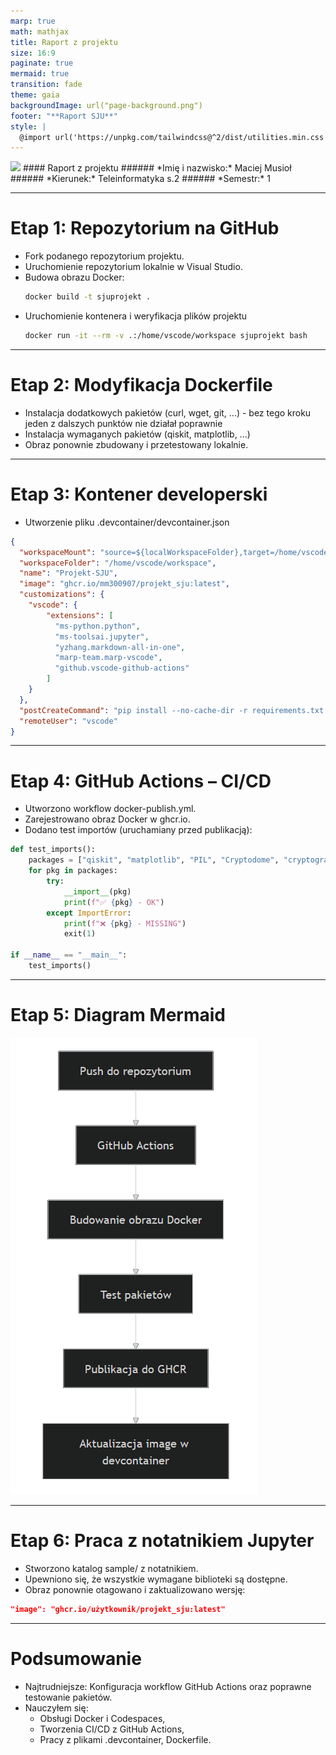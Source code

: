```yaml
---
marp: true
math: mathjax
title: Raport z projektu
size: 16:9
paginate: true
mermaid: true
transition: fade
theme: gaia
backgroundImage: url("page-background.png")
footer: "**Raport SJU**"
style: |
  @import url('https://unpkg.com/tailwindcss@^2/dist/utilities.min.css');
---
```


<!-- Strona tytułowa -->
<div class="flex flex-col items-center justify-center h-full text-center">
<img src="https://upload.wikimedia.org/wikipedia/commons/3/34/Logo_PolSl.svg" class="w-60" />
#### Raport z projektu
###### *Imię i nazwisko:* Maciej Musioł  
###### *Kierunek:* Teleinformatyka s.2  
###### *Semestr:* 1
</div>

---

# Etap 1: Repozytorium na GitHub

- Fork podanego repozytorium projektu.
- Uruchomienie repozytorium lokalnie w Visual Studio.
- Budowa obrazu Docker:
  ```bash
  docker build -t sjuprojekt .
- Uruchomienie kontenera i weryfikacja plików projektu
  ```bash
  docker run -it --rm -v .:/home/vscode/workspace sjuprojekt bash

---
# Etap 2: Modyfikacja Dockerfile
- Instalacja dodatkowych pakietów (curl, wget, git, ...) - bez tego kroku jeden z dalszych punktów nie działał poprawnie
- Instalacja wymaganych pakietów (qiskit, matplotlib, ...)
- Obraz ponownie zbudowany i przetestowany lokalnie.

---
# Etap 3: Kontener developerski
- Utworzenie pliku .devcontainer/devcontainer.json
```json
{
  "workspaceMount": "source=${localWorkspaceFolder},target=/home/vscode/workspace,type=bind,consistency=cached",
  "workspaceFolder": "/home/vscode/workspace",
  "name": "Projekt-SJU",
  "image": "ghcr.io/mm300907/projekt_sju:latest",
  "customizations": {
    "vscode": {
        "extensions": [
          "ms-python.python",
          "ms-toolsai.jupyter",
          "yzhang.markdown-all-in-one",
          "marp-team.marp-vscode",
          "github.vscode-github-actions"
        ]
    }
  },
  "postCreateCommand": "pip install --no-cache-dir -r requirements.txt && uname -a && python --version && pip --version",
  "remoteUser": "vscode"
}
```

---
# Etap 4: GitHub Actions – CI/CD
- Utworzono workflow docker-publish.yml.
- Zarejestrowano obraz Docker w ghcr.io.
- Dodano test importów (uruchamiany przed publikacją):
```python
def test_imports():
    packages = ["qiskit", "matplotlib", "PIL", "Cryptodome", "cryptography"] #wymagane pakiety do testu 
    for pkg in packages:
        try:
            __import__(pkg)
            print(f"✅ {pkg} - OK")
        except ImportError:
            print(f"❌ {pkg} - MISSING")
            exit(1)

if __name__ == "__main__":
    test_imports()
```

---
# Etap 5: Diagram Mermaid
![bg right fit, h:85%](doc\Mermaid.png)

---
# Etap 6: Praca z notatnikiem Jupyter
- Stworzono katalog sample/ z notatnikiem.
- Upewniono się, że wszystkie wymagane biblioteki są dostępne.
- Obraz ponownie otagowano i zaktualizowano wersję:
```json
"image": "ghcr.io/użytkownik/projekt_sju:latest"
```

---
# Podsumowanie
- Najtrudniejsze: Konfiguracja workflow GitHub Actions oraz poprawne testowanie pakietów.
- Nauczyłem się:
    - Obsługi Docker i Codespaces,
    - Tworzenia CI/CD z GitHub Actions,
    - Pracy z plikami .devcontainer, Dockerfile.

